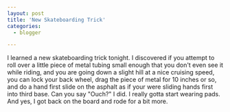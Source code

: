 ```yaml
---
layout: post
title: 'New Skateboarding Trick'
categories:
  - blogger

---
```


I learned a new skateboarding trick tonight.  I discovered if you attempt to roll over a little piece of metal tubing small enough that you don't even see it while riding, and you are going down a slight hill at a nice cruising speed, you can lock your back wheel, drag the piece of metal for 10 inches or so, and do a hand first slide on the asphalt as if your were sliding hands first into third base.  Can you say "Ouch?"  I did.  I really gotta start wearing pads.  And yes, I got back on the board and rode for a bit more.
